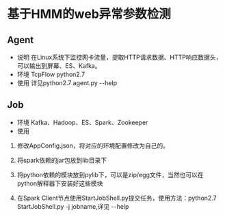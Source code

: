 基于HMM的web异常参数检测
====
Agent
---
* 说明
在Linux系统下监控网卡流量，提取HTTP请求数据、HTTP响应数据头，可以输出到屏幕、ES、Kafka。
* 环境
TcpFlow
python2.7
* 使用
详见python2.7 agent.py --help

Job
---
* 环境
Kafka、Hadoop、ES、Spark、Zookeeper
* 使用
1. 修改AppConfig.json，将对应的环境配置修改为自己的。

2. 将spark依赖的jar包放到lib目录下

3. 将python依赖的模块放到pylib下，可以是zip/egg文件，当然也可以在python解释器下安装好这些模块

4. 在Spark Client节点使用StartJobShell.py提交任务，使用方法：python2.7 StartJobShell.py -j jobname,详见 --help

